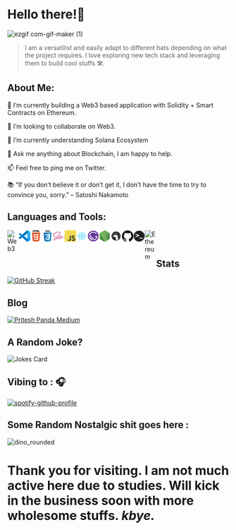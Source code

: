 # **Hello there!👋**
![ezgif com-gif-maker (1)](https://user-images.githubusercontent.com/91370042/151399521-78ec382f-aef3-4086-850a-a5f4452528a4.gif)


> I am a versatilist and easily adapt to different hats depending on what the project requires. 
> I love exploring new tech stack and leveraging them to build cool stuffs 🛠️.

## About Me:

🔭   I’m currently building a Web3 based application with Solidity + Smart Contracts on Ethereum.

🤝   I’m looking to collaborate on Web3.

🌱   I’m currently understanding Solana Ecosystem

💬   Ask me anything about Blockchain, I am happy to help.

📫   Feel free to ping me on Twitter.

📚   “If you don’t believe it or don’t get it, I don’t have the time to try to convince you, sorry.” – Satoshi Nakamoto

## Languages and Tools:

<img align="left" alt="Web3" width="26px" src="https://user-images.githubusercontent.com/91370042/151361361-32b5ec5f-af61-4c32-9e48-006f29b3e144.png" />
<img align="left" alt="Visual Studio Code" width="26px" src="https://raw.githubusercontent.com/github/explore/80688e429a7d4ef2fca1e82350fe8e3517d3494d/topics/visual-studio-code/visual-studio-code.png" />
<img align="left" alt="HTML5" width="26px" src="https://raw.githubusercontent.com/github/explore/80688e429a7d4ef2fca1e82350fe8e3517d3494d/topics/html/html.png" />
<img align="left" alt="CSS3" width="26px" src="https://raw.githubusercontent.com/github/explore/80688e429a7d4ef2fca1e82350fe8e3517d3494d/topics/css/css.png" />
<img align="left" alt="Sass" width="26px" src="https://raw.githubusercontent.com/github/explore/80688e429a7d4ef2fca1e82350fe8e3517d3494d/topics/sass/sass.png" />
<img align="left" alt="JavaScript" width="26px" src="https://raw.githubusercontent.com/github/explore/80688e429a7d4ef2fca1e82350fe8e3517d3494d/topics/javascript/javascript.png" />
<img align="left" alt="React" width="26px" src="https://raw.githubusercontent.com/github/explore/80688e429a7d4ef2fca1e82350fe8e3517d3494d/topics/react/react.png" />
<img align="left" alt="Gatsby" width="26px" src="https://raw.githubusercontent.com/github/explore/e94815998e4e0713912fed477a1f346ec04c3da2/topics/gatsby/gatsby.png" />
<img align="left" alt="Node.js" width="26px" src="https://raw.githubusercontent.com/github/explore/80688e429a7d4ef2fca1e82350fe8e3517d3494d/topics/nodejs/nodejs.png" />
<img align="left" alt="Deno" width="26px" src="https://raw.githubusercontent.com/github/explore/361e2821e2dea67711cde99c9c40ed357061cf27/topics/deno/deno.png" />
<img align="left" alt="GitHub" width="26px" src="https://raw.githubusercontent.com/github/explore/78df643247d429f6cc873026c0622819ad797942/topics/github/github.png" />
<img align="left" alt="Terminal" width="26px" src="https://raw.githubusercontent.com/github/explore/80688e429a7d4ef2fca1e82350fe8e3517d3494d/topics/terminal/terminal.png" />
<img align="left" alt="Ethereum" width="26px" src="https://user-images.githubusercontent.com/91370042/151360989-2d7fcf47-8632-4c6e-9be2-80683b1e3104.png" />

<br>
<br/>

## Stats
[![GitHub Streak](http://github-readme-streak-stats.herokuapp.com?user=priteshx&theme=onedark_duo&hide_border=true&date_format=M%20j%5B%2C%20Y%5D)](https://git.io/streak-stats)

## Blog
[![Pritesh Panda Medium](https://github-readme-medium.vercel.app/?username=priteshx419)](https://medium.com/@priteshx419)

## A Random Joke?
![Jokes Card](https://readme-jokes.vercel.app/api?)

## Vibing to : 🎧
[![spotify-github-profile](https://spotify-github-profile.vercel.app/api/view?uid=o4x1yuf69yr2544sdeuytd202&cover_image=false&theme=default&bar_color_cover=true)](https://spotify-github-profile.vercel.app/api/view?uid=o4x1yuf69yr2544sdeuytd202&redirect=true)

## Some Random Nostalgic shit goes here :
![dino_rounded](https://user-images.githubusercontent.com/91370042/151349000-74013e69-c49b-4396-8afa-849ad00c4ad1.gif)

# Thank you for visiting. I am not much active here due to studies. Will kick in the business soon with more wholesome stuffs. *kbye.*
